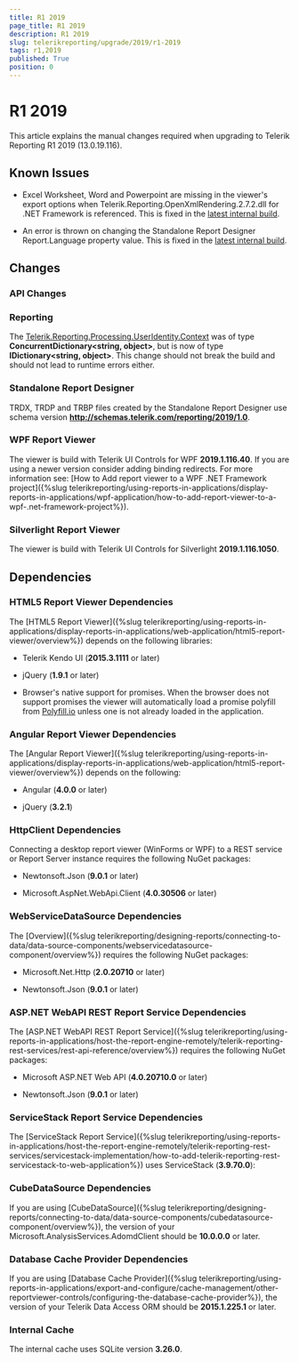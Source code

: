 ```yaml
---
title: R1 2019
page_title: R1 2019 
description: R1 2019
slug: telerikreporting/upgrade/2019/r1-2019
tags: r1,2019
published: True
position: 0
---
```


# R1 2019

This article explains the manual changes required when upgrading to Telerik Reporting R1 2019 (13.0.19.116).

## Known Issues

* Excel Worksheet, Word and Powerpoint are missing in the viewer's export options when Telerik.Reporting.OpenXmlRendering.2.7.2.dll for .NET Framework is referenced. This is fixed in the [latest internal build](https://www.telerik.com/account/product-download?product=REPORTING). 

* An error is thrown on changing the Standalone Report Designer Report.Language property value. This is fixed in the [latest internal build](https://www.telerik.com/account/product-download?product=REPORTING). 

## Changes

### API Changes

### Reporting

The [Telerik.Reporting.Processing.UserIdentity.Context](/reporting/api/Telerik.Reporting.Processing.UserIdentity#Telerik_Reporting_Processing_UserIdentity_Context) was of type __ConcurrentDictionary<string, object>__, but is now of type __IDictionary<string, object>__. This change should not break the build and should not lead to runtime errors either. 

### Standalone Report Designer

TRDX, TRDP and TRBP files created by the Standalone Report Designer use schema version __http://schemas.telerik.com/reporting/2019/1.0__. 

### WPF Report Viewer

The viewer is build with Telerik UI Controls for WPF __2019.1.116.40__. If you are using a newer version consider adding binding redirects. For more information see: [How to Add report viewer to a WPF .NET Framework project]({%slug telerikreporting/using-reports-in-applications/display-reports-in-applications/wpf-application/how-to-add-report-viewer-to-a-wpf-.net-framework-project%}).

### Silverlight Report Viewer

The viewer is build with Telerik UI Controls for Silverlight __2019.1.116.1050__. 

## Dependencies

### HTML5 Report Viewer Dependencies

The [HTML5 Report Viewer]({%slug telerikreporting/using-reports-in-applications/display-reports-in-applications/web-application/html5-report-viewer/overview%}) depends on the following libraries: 

* Telerik Kendo UI (__2015.3.1111__ or later) 

* jQuery (__1.9.1__ or later) 

* Browser's native support for promises. When the browser does not support promises the viewer will automatically load a promise polyfill from [Polyfill.io](https://polyfill.io) unless one is not already loaded in the application. 

### Angular Report Viewer Dependencies

The [Angular Report Viewer]({%slug telerikreporting/using-reports-in-applications/display-reports-in-applications/web-application/html5-report-viewer/overview%}) depends on the following: 

* Angular (__4.0.0__ or later) 

* jQuery (__3.2.1__) 

### HttpClient Dependencies

Connecting a desktop report viewer (WinForms or WPF) to a REST service or Report Server instance requires the following NuGet packages: 

* Newtonsoft.Json (__9.0.1__ or later) 

* Microsoft.AspNet.WebApi.Client (__4.0.30506__ or later) 

### WebServiceDataSource Dependencies

The [Overview]({%slug telerikreporting/designing-reports/connecting-to-data/data-source-components/webservicedatasource-component/overview%}) requires the following NuGet packages: 

* Microsoft.Net.Http (__2.0.20710__ or later) 

* Newtonsoft.Json (__9.0.1__ or later) 

### ASP.NET WebAPI REST Report Service Dependencies

The [ASP.NET WebAPI REST Report Service]({%slug telerikreporting/using-reports-in-applications/host-the-report-engine-remotely/telerik-reporting-rest-services/rest-api-reference/overview%}) requires the following NuGet packages: 

* Microsoft ASP.NET Web API (__4.0.20710.0__ or later) 

* Newtonsoft.Json (__9.0.1__ or later) 

### ServiceStack Report Service Dependencies

The [ServiceStack Report Service]({%slug telerikreporting/using-reports-in-applications/host-the-report-engine-remotely/telerik-reporting-rest-services/servicestack-implementation/how-to-add-telerik-reporting-rest-servicestack-to-web-application%}) uses ServiceStack (__3.9.70.0__): 

### CubeDataSource Dependencies

If you are using [CubeDataSource]({%slug telerikreporting/designing-reports/connecting-to-data/data-source-components/cubedatasource-component/overview%}), the version of your Microsoft.AnalysisServices.AdomdClient should be __10.0.0.0__ or later. 

### Database Cache Provider Dependencies

If you are using [Database Cache Provider]({%slug telerikreporting/using-reports-in-applications/export-and-configure/cache-management/other-reportviewer-controls/configuring-the-database-cache-provider%}), the version of your Telerik Data Access ORM should be __2015.1.225.1__ or later. 

### Internal Cache

The internal cache uses SQLite version __3.26.0__. 
